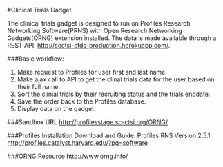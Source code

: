 #Clinical Trials Gadget

The clinical trials gadget is designed to run on Profiles Research Networking Software(PRNS) with Open Research Networking Gadgets(ORNG) extension installed.  The data is made available through a REST API.  http://scctsi-ctds-production.herokuapp.com/.


###Basic workflow:
1. Make request to Profiles for user first and last name.
2. Make ajax call to API to get the clinal trials data for the user based on their full name.
3. Sort the clinial trials by their recruiting status and the trials enddate.
4. Save the order back to the Profiles database.
5. Display data on the gadget.

###Sandbox URL
http://profilesstage.sc-ctsi.org/ORNG/

###Profiles Installation Download and Guide:
Profiles RNS Version 2.5.1  
http://profiles.catalyst.harvard.edu/?pg=software

###ORNG Resource
http://www.orng.info/
